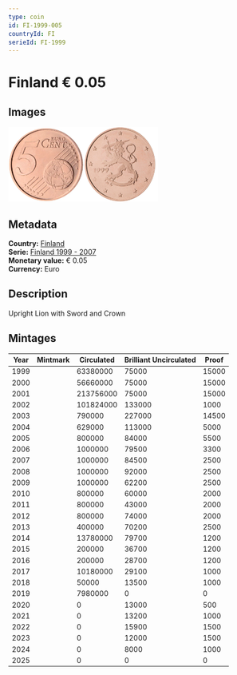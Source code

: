 ```yaml
---
type: coin
id: FI-1999-005
countryId: FI
serieId: FI-1999
---
```


# Finland € 0.05

## Images

<img src="../../../Images/common-2002-005.webp" height="150" alt="Front image"><img src="Images/finland-1999-005.webp" height="150" alt="Back image">

## Metadata

**Country:** [Finland](../index.md)\
**Serie:** [Finland 1999 - 2007](index.md)\
**Monetary value:** € 0.05\
**Currency:** Euro

## Description

Upright Lion with Sword and Crown

## Mintages

| Year | Mintmark | Circulated | Brilliant Uncirculated | Proof |
| ---- | -------- | ---------- | ---------------------- | ----- |
| 1999 |          | 63380000   | 75000                  | 15000 |
| 2000 |          | 56660000   | 75000                  | 15000 |
| 2001 |          | 213756000  | 75000                  | 15000 |
| 2002 |          | 101824000  | 133000                 | 1000  |
| 2003 |          | 790000     | 227000                 | 14500 |
| 2004 |          | 629000     | 113000                 | 5000  |
| 2005 |          | 800000     | 84000                  | 5500  |
| 2006 |          | 1000000    | 79500                  | 3300  |
| 2007 |          | 1000000    | 84500                  | 2500  |
| 2008 |          | 1000000    | 92000                  | 2500  |
| 2009 |          | 1000000    | 62200                  | 2500  |
| 2010 |          | 800000     | 60000                  | 2000  |
| 2011 |          | 800000     | 43000                  | 2000  |
| 2012 |          | 800000     | 74000                  | 2000  |
| 2013 |          | 400000     | 70200                  | 2500  |
| 2014 |          | 13780000   | 79700                  | 1200  |
| 2015 |          | 200000     | 36700                  | 1200  |
| 2016 |          | 200000     | 28700                  | 1200  |
| 2017 |          | 10180000   | 29100                  | 1000  |
| 2018 |          | 50000      | 13500                  | 1000  |
| 2019 |          | 7980000    | 0                      | 0     |
| 2020 |          | 0          | 13000                  | 500   |
| 2021 |          | 0          | 13200                  | 1000  |
| 2022 |          | 0          | 15900                  | 1500  |
| 2023 |          | 0          | 12000                  | 1500  |
| 2024 |          | 0          | 8000                   | 1000  |
| 2025 |          | 0          | 0                      | 0     |
